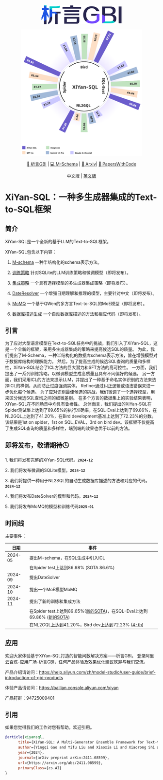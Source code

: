 <p align="center">
  <img src="https://raw.githubusercontent.com/XGenerationLab/XiYan-SQL/main/xiyanGBI.png" alt="image" />
</p>

<p align="center">
  <img src="https://raw.githubusercontent.com/XGenerationLab/XiYan-SQL/main/xiyansql.png" alt="image" width="400"/>
</p>


<div align="center">
  
[🤗 析言GBI](https://bailian.console.aliyun.com/xiyan) | 
[💻 M-Schema](https://github.com/XGenerationLab/M-Schema) | 
[📖 Arxiv](https://arxiv.org/abs/2411.08599)| 
[📄 PapersWithCode](https://paperswithcode.com/paper/xiyan-sql-a-multi-generator-ensemble)

</div>

<div align="center">

中文版 |
[英文版](https://github.com/XGenerationLab/XiYan-SQL/blob/main/README.md)

</div>

# XiYan-SQL：一种多生成器集成的Text-to-SQL框架

## 简介
XiYan-SQL是一个全新的基于LLM的Text-to-SQL框架。

XiYan-SQL包含以下内容：

1. [M-schema](https://github.com/XGenerationLab/M-Schema) 一种半结构化的schema表示方法。

2. [训练策略](https://github.com/XGenerationLab/XiYan-SQLite) 针对SQLite的LLM训练策略和微调模型（即将发布）。

3. [集成策略](https://github.com/XGenerationLab/XiYan-Selection) 一个具有选择模型的多生成器集成策略（即将发布）。

4. [DateResolver](https://github.com/XGenerationLab/XiYan-DateResolver) 一个增强日期理解和推理的模型，主要针对中文（即将发布）。

5. [MoMQ](https://github.com/XGenerationLab/MoMQ) 一个基于QWen的多方言Text-to-SQL的MoE模型（即将发布）。

6. [数据库描述生成](https://github.com/XGenerationLab/XiYan-DBDescGen) 一个自动数据库描述的方法和相应代码（即将发布）。

## 引言
为了应对大型语言模型在Text-to-SQL任务中的挑战，我们引入了XiYan-SQL，这是一个全新的框架，采用多生成器集成的策略来提高候选SQL的质量。
为此，我们提出了M-Schema，一种半结构化的数据库schema表示方法，旨在增强模型对于数据库结构的理解能力。
然后，为了提高生成的候选SQL查询的质量和多样性，XiYan-SQL结合了ICL方法的巨大潜力和SFT方法的高可控性。
一方面，我们提出了一系列训练策略，以微调模型生成高质量且具有不同偏好的候选。
另一方面，我们采用ICL的方法来提示LLM，并提出了一种基于命名实体识别的方法来选择ICL的样例，从而防止过度强调实体。
Refiner通过纠正逻辑或语法错误来进一步优化每个候选。
为了应对识别最佳候选的挑战，我们微调了一个选择模型，用来区分候选SQL查询之间的细微差别。
在多个方言的数据集上的实验结果表明，XiYan-SQL在不同场景中均具有鲁棒性。
总体而言，我们提出的XiYan-SQL在Spider测试集上达到了89.65%的执行准确率，在SQL-Eval上达到了69.86%，在NL2GQL上达到了41.20%，在Bird development基准上达到了72.23%的分数。该结果是1st on spider，1st on SQL_EVAL，3rd on bird dev。该框架不仅提高了生成SQL查询的质量和多样性，端到端的效果也优于以前的方法。

## 即将发布，敬请期待🕒
<p>1. 我们将发布完整的XiYan-SQL代码。<code><strong>2024-12</strong></code></p>

<p>2. 我们将发布微调的SQLite模型。<code><strong>2024-12</strong></code></p>

<p>3. 我们将提供一种用于NL2SQL的自动生成数据库描述的方法和对应的代码。<code><strong>2024-12</strong></code></p>

<p>4. 我们将发布DateSolver的模型和代码。<code><strong>2024-12</strong></code></p>

<p>5. 我们将发布MoMQ的模型和训练代码<code><strong>2025-01</strong></code></p>

## 时间线
主要事件：

| 日期    | 事件   |
|----------|-------------------------------------------------------------------------------------------------------------------------------------------------------------------|
| 2024-05  | 提出M-schema，在SQL生成中引入ICL   |
|          | 在Spider test上达到86.98% (SOTA 86.6%) |
| 2024-09  | 提出DateSolver                      |
| 2024-10  | 提出一个MoE模型MoMQ   |
| 2024-11  | 提出了新的训练和集成方法 |
|          | 在Spider test上达到89.65%([新的SOTA](https://paperswithcode.com/sota/text-to-sql-on-spider))，在SQL-Eval上达到69.86% ([新的SOTA](https://paperswithcode.com/sota/text-to-sql-on-sql-eval-1))                                                                     |
|          | 在NL2GQL上达到41.20%，Bird dev上达到72.23% ([4-th](https://paperswithcode.com/sota/text-to-sql-on-bird-big-bench-for-large-scale))         |

## 应用
欢迎大家体验基于XiYan-SQL打造的智能问数解决方案——析言GBI。
登录阿里云百炼-应用广场-析言GBI，任何产品体验及效果优化建议欢迎与我们交流。

产品介绍请访问：https://help.aliyun.com/zh/model-studio/user-guide/brief-introduction-of-gbi-products

体验产品请访问：https://bailian.console.aliyun.com/xiyan

产品钉群：94725009401

## 引用
如果您觉得我们的工作对您有帮助，欢迎引用。
```bibtex
@article{xiyansql,
      title={XiYan-SQL: A Multi-Generator Ensemble Framework for Text-to-SQL}, 
      author={Yingqi Gao and Yifu Liu and Xiaoxia Li and Xiaorong Shi and Yin Zhu and Yiming Wang and Shiqi Li and Wei Li and Yuntao Hong and Zhiling Luo and Jinyang Gao and Liyu Mou and Yu Li},
      year={2024},
      journal={arXiv preprint arXiv:2411.08599},
      url={https://arxiv.org/abs/2411.08599},
      primaryClass={cs.AI}
}
```
